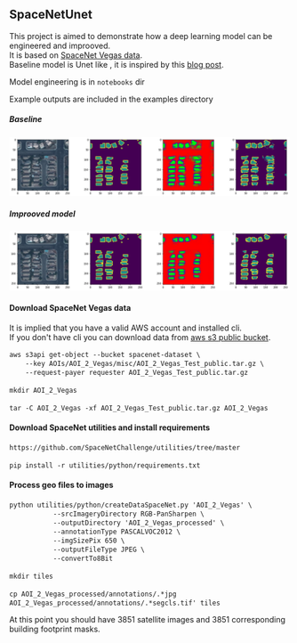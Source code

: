 ## SpaceNetUnet

This project is aimed to demonstrate how a deep learning model can be engineered and improoved.  
It is based on [SpaceNet Vegas data](https://github.com/SpaceNetChallenge/SpaceNetChallenge.github.io/blob/master/AOI_Lists/AOI_2_Vegas.md).  
Baseline model is Unet like , it is inspired by this [blog post](https://azure.microsoft.com/en-us/blog/how-to-extract-building-footprints-from-satellite-images-using-deep-learning/).  
  
Model engineering is in `notebooks` dir

Example outputs are included in the examples directory

##### Baseline
![Alt text](/examples/baseline.jpg?raw=true "Figure 1")
##### Improoved model
![Alt text](/examples/improoved.jpg?raw=true "Figure 2")


#### Download SpaceNet Vegas data
It is implied that you have a valid AWS account and installed cli.  
If you don't have cli you can download data from [aws s3 public bucket](https://s3.console.aws.amazon.com/s3/buckets/spacenet-dataset).

    aws s3api get-object --bucket spacenet-dataset \
        --key AOIs/AOI_2_Vegas/misc/AOI_2_Vegas_Test_public.tar.gz \
        --request-payer requester AOI_2_Vegas_Test_public.tar.gz  
      
    mkdir AOI_2_Vegas  
      
    tar -C AOI_2_Vegas -xf AOI_2_Vegas_Test_public.tar.gz AOI_2_Vegas  

#### Download SpaceNet utilities and install requirements

    https://github.com/SpaceNetChallenge/utilities/tree/master
      
    pip install -r utilities/python/requirements.txt
  
#### Process geo files to images

    python utilities/python/createDataSpaceNet.py 'AOI_2_Vegas' \
               --srcImageryDirectory RGB-PanSharpen \
               --outputDirectory 'AOI_2_Vegas_processed' \
               --annotationType PASCALVOC2012 \
               --imgSizePix 650 \
               --outputFileType JPEG \
               --convertTo8Bit  
      
    mkdir tiles
      
    cp AOI_2_Vegas_processed/annotations/.*jpg AOI_2_Vegas_processed/annotations/.*segcls.tif' tiles  
    
      
At this point you should have 3851 satellite images and 3851 corresponding building footprint masks.